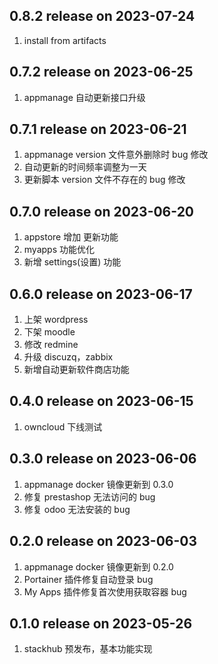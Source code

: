## 0.8.2 release on 2023-07-24

1. install from artifacts

## 0.7.2 release on 2023-06-25

1. appmanage 自动更新接口升级

## 0.7.1 release on 2023-06-21

1. appmanage version 文件意外删除时 bug 修改
2. 自动更新的时间频率调整为一天
3. 更新脚本 version 文件不存在的 bug 修改

## 0.7.0 release on 2023-06-20

1. appstore 增加 更新功能
2. myapps 功能优化
3. 新增 settings(设置) 功能

## 0.6.0 release on 2023-06-17

1. 上架 wordpress
2. 下架 moodle
3. 修改 redmine
4. 升级 discuzq，zabbix
5. 新增自动更新软件商店功能

## 0.4.0 release on 2023-06-15

1. owncloud 下线测试

## 0.3.0 release on 2023-06-06

1. appmanage docker 镜像更新到 0.3.0
2. 修复 prestashop 无法访问的 bug
3. 修复 odoo 无法安装的 bug

## 0.2.0 release on 2023-06-03

1. appmanage docker 镜像更新到 0.2.0
2. Portainer 插件修复自动登录 bug
3. My Apps 插件修复首次使用获取容器 bug

## 0.1.0 release on 2023-05-26

1. stackhub 预发布，基本功能实现

